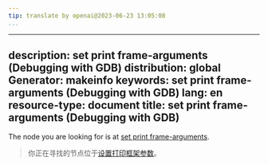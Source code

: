 ```yaml
---
tip: translate by openai@2023-06-23 13:05:08
...
```

---
description: set print frame-arguments (Debugging with GDB)
distribution: global
Generator: makeinfo
keywords: set print frame-arguments (Debugging with GDB)
lang: en
resource-type: document
title: set print frame-arguments (Debugging with GDB)
-----------------------------------------------------

The node you are looking for is at [set print frame-arguments](Print-Settings.html#set-print-frame_002darguments).

> 你正在寻找的节点位于[设置打印框架参数](Print-Settings.html#set-print-frame_002darguments)。
